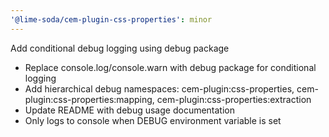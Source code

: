 ```yaml
---
'@lime-soda/cem-plugin-css-properties': minor
---
```


Add conditional debug logging using debug package

- Replace console.log/console.warn with debug package for conditional logging
- Add hierarchical debug namespaces: cem-plugin:css-properties,
  cem-plugin:css-properties:mapping, cem-plugin:css-properties:extraction
- Update README with debug usage documentation
- Only logs to console when DEBUG environment variable is set
